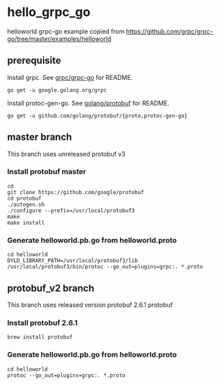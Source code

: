 hello_grpc_go
=============

helloworld grpc-go example copied from https://github.com/grpc/grpc-go/tree/master/examples/helloworld

## prerequisite

Install grpc. See [grpc/grpc-go](https://github.com/grpc/grpc-go) for README.

```
go get -u google.golang.org/grpc
```

Install protoc-gen-go. See [golang/protobuf](https://github.com/golang/protobuf) for README.

```
go get -u github.com/golang/protobuf/{proto,protoc-gen-go}
```

## master branch

This branch uses unreleased protobuf v3

### Install protobuf master

```
cd
git clone https://github.com/google/protobuf
cd protobuf
./autogen.sh
./configure --prefix=/usr/local/protobuf3
make
make install
```

### Generate helloworld.pb.go from helloworld.proto

```
cd helloworld
DYLD_LIBRARY_PATH=/usr/local/protobuf3/lib /usr/local/protobuf3/bin/protoc --go_out=plugins=grpc:. *.proto
```

## protobuf_v2 branch

This branch uses released version protobuf 2.6.1 protobuf

### Install protobuf 2.6.1

```
brew install protobuf
```

### Generate helloworld.pb.go from helloworld.proto

```
cd helloworld
protoc --go_out=plugins=grpc:. *.proto
```

